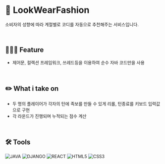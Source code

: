 # 📝 LookWearFashion

소비자의 성향에 따라 계절별로 코디를 자동으로 추천해주는 서비스입니다.

<br/>

## 🧑🏻‍💻 Feature

- 제어문, 컬렉션 프레임워크, 쓰레드등을 이용하여 순수 자바 코드만을 사용

<br/>

## :pencil2: What i take on

- 두 명의 플레이어가 각자의 턴에 족보를 만들 수 있게 리롤, 턴종료를 키보드 입력값으로 구현
- 각 라운드가 진행되며 누적되는 점수 계산

<br/>

## 🛠 Tools
![JAVA](https://img.shields.io/badge/Java-007396?style=flat-square&logo=Java&logoColor=white)
![DJANGO](https://img.shields.io/badge/Django-092E20?style=flat-square&logo=Django&logoColor=white)
![REACT](https://img.shields.io/badge/React-61DAFB?style=flat-square&logo=React&logoColor=white)
![HTML5](https://img.shields.io/badge/Html5-E34F26?style=flat-square&logo=Html5&logoColor=white)
![CSS3](https://img.shields.io/badge/Css3-d1572B6?style=flat-square&logo=Css3&logoColor=white)
<br/>
